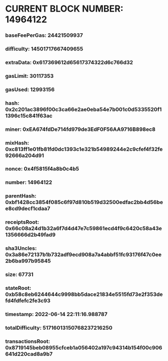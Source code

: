 # CURRENT BLOCK NUMBER: 14964122

### baseFeePerGas: 24421509937
### difficulty: 14501717667409655
### extraData: 0x617369612d65617374322d6c766d32
### gasLimit: 30117353
### gasUsed: 12993156
### hash: 0x2c201ac3896f00c3ca66e2ae0eba54e7b001c0d5335520f11396c15c841f63ac
### miner: 0xEA674fdDe714fd979de3EdF0F56AA9716B898ec8
### mixHash: 0xc813ff1e01fb81fd0dc1393c1e321b54989244e2c9cfef4f32fe92666a204d91
### nonce: 0x4f5815f4a8b0c4b5
### number: 14964122
### parentHash: 0xbf1428cc3854f085c6f97d810b519d32500edfac2bb4d56bee8cd9decf1cdaa7
### receiptsRoot: 0x66c08a24d1b32a6f7d4d47e7c59861ecd4f9c6420c58a43e1356666d2b49fad9
### sha3Uncles: 0x3a86e72137b1b732adf9ecd908a7a4abbf51fc93176f47c0ee2b6ba997b95845
### size: 67731
### stateRoot: 0xb58c8eb6244644c9998bb5dace21834e5515fd73e2f353defd4fdfefc2fe3c93
### timestamp: 2022-06-14 22:11:16.988787
### totalDifficulty: 51716013150768237216250
### transactionsRoot: 0x8719145beb08955cfceb1a056402a197c94314b154f00c906641d220cad8a9b7
